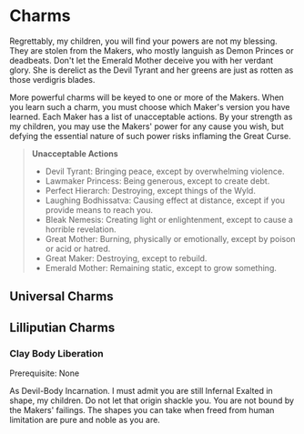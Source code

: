 # Charms

Regrettably, my children, you will find your powers are not my blessing. They are stolen from the Makers, who mostly languish as Demon Princes or deadbeats. Don't let the Emerald Mother deceive you with her verdant glory. She is derelict as the Devil Tyrant and her greens are just as rotten as those verdigris blades.

More powerful charms will be keyed to one or more of the Makers. When you learn such a charm, you must choose which Maker's version you have learned. Each Maker has a list of unacceptable actions. By your strength as my children, you may use the Makers' power for any cause you wish, but defying the essential nature of such power risks inflaming the Great Curse.

> **Unacceptable Actions**
> - Devil Tyrant: Bringing peace, except by overwhelming violence.
> - Lawmaker Princess: Being generous, except to create debt.
> - Perfect Hierarch: Destroying, except things of the Wyld.
> - Laughing Bodhissatva: Causing effect at distance, except if you provide means to reach you.
> - Bleak Nemesis: Creating light or enlightenment, except to cause a horrible revelation.
> - Great Mother: Burning, physically or emotionally, except by poison or acid or hatred. 
> - Great Maker: Destroying, except to rebuild.
> - Emerald Mother: Remaining static, except to grow something.

## Universal Charms

## Lilliputian Charms

### Clay Body Liberation

Prerequisite: None

As Devil-Body Incarnation. I must admit you are still Infernal Exalted in shape, my children. Do not let that origin shackle you. You are not bound by the Makers' failings. The shapes you can take when freed from human limitation are pure and noble as you are.